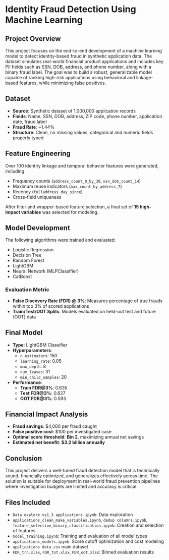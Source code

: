# Identity Fraud Detection Using Machine Learning

## Project Overview

This project focuses on the end-to-end development of a machine learning model to detect identity-based fraud in synthetic application data. The dataset simulates real-world financial product applications and includes key PII fields such as SSN, DOB, address, and phone number, along with a binary fraud label. The goal was to build a robust, generalizable model capable of ranking high-risk applications using behavioral and linkage-based features, while minimizing false positives.

## Dataset

- **Source**: Synthetic dataset of 1,000,000 application records
- **Fields**: Name, SSN, DOB, address, ZIP code, phone number, application date, fraud label
- **Fraud Rate**: ~1.44%
- **Structure**: Clean, no missing values, categorical and numeric fields properly typed

## Feature Engineering

Over 100 identity linkage and temporal behavior features were generated, including:
- Frequency counts (`address_count_0_by_30`, `ssn_dob_count_14`)
- Maximum reuse indicators (`max_count_by_address_7`)
- Recency (`fulladdress_day_since`)
- Cross-field uniqueness

After filter and wrapper-based feature selection, a final set of **15 high-impact variables** was selected for modeling.

## Model Development

The following algorithms were trained and evaluated:
- Logistic Regression
- Decision Tree
- Random Forest
- LightGBM
- Neural Network (MLPClassifier)
- CatBoost

### Evaluation Metric
- **False Discovery Rate (FDR) @ 3%**: Measures percentage of true frauds within top 3% of scored applications
- **Train/Test/OOT Splits**: Models evaluated on held-out test and future (OOT) data

## Final Model

- **Type**: LightGBM Classifier
- **Hyperparameters**:
  - `n_estimators`: 150
  - `learning_rate`: 0.05
  - `max_depth`: 8
  - `num_leaves`: 31
  - `min_child_samples`: 20
- **Performance**:
  - **Train FDR@3%**: 0.635
  - **Test FDR@3%**: 0.627
  - **OOT FDR@3%**: 0.593

## Financial Impact Analysis

- **Fraud savings**: $4,000 per fraud caught
- **False positive cost**: $100 per investigated case
- **Optimal score threshold**: **Bin 2**, maximizing annual net savings
- **Estimated net benefit**: **$3.2 billion annually**

## Conclusion

This project delivers a well-tuned fraud detection model that is technically sound, financially optimized, and generalizes effectively across time. The solution is suitable for deployment in real-world fraud prevention pipelines where investigation budgets are limited and accuracy is critical.

## Files Included

- `Data explore vs1_3 applications.ipynb`: Data exploration
- `applications_clean_make_variables.ipynb`, `dedup columns.ipynb`, `feature_selection_binary_classification.ipynb`: Creation and selection of features
- `model_training.ipynb`: Training and evaluation of all model types
- `applications_models.ipynb`: Score cutoff optimization and cost modeling
- `applications data.csv` main dataset
- `FDR_trn.xlsx`, `FDR_tst.xlsx`, `FDR_oot.xlsx`: Binned evaluation results


